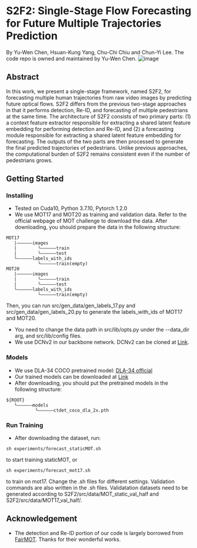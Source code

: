 # S2F2: Single-Stage Flow Forecasting for Future Multiple Trajectories Prediction
By Yu-Wen Chen, Hsuan-Kung Yang, Chu-Chi Chiu and Chun-Yi Lee. The code repo is owned and maintained by Yu-Wen Chen.
![image](https://github.com/carrieeeeewithfivee/S2F2/blob/master/combine.gif)
## Abstract
In this work, we present a single-stage framework, named S2F2, for forecasting multiple human trajectories from raw video images by predicting future optical flows. S2F2 differs from the previous two-stage approaches in that it performs detection, Re-ID, and forecasting of multiple pedestrians at the same time.  The architecture of S2F2 consists of two primary parts: (1) a context feature extractor responsible for extracting a shared latent feature embedding for performing detection and Re-ID, and (2) a forecasting module responsible for extracting a shared latent feature embedding for forecasting. The outputs of the two parts are then processed to generate the final predicted trajectories of pedestrians. Unlike previous approaches, the computational burden of S2F2 remains consistent even if the number of pedestrians grows.
## Getting Started
### Installing
* Tested on Cuda10, Python 3.7.10, Pytorch 1.2.0
* We use MOT17 and MOT20 as training and validation data. Refer to the official webpage of MOT challenge to download the data. After downloading, you should prepare the data in the following structure:
```
MOT17
   |——————images
   |        └——————train
   |        └——————test
   └——————labels_with_ids
            └——————train(empty)
MOT20
   |——————images
   |        └——————train
   |        └——————test
   └——————labels_with_ids
            └——————train(empty)
```
Then, you can run src/gen_data/gen_labels_17.py and src/gen_data/gen_labels_20.py to generate the labels_with_ids of MOT17 and MOT20.
* You need to change the data path in src/lib/opts.py under the --data_dir arg, and src/lib/config files.
* We use DCNv2 in our backbone network. DCNv2 can be cloned at [Link](https://github.com/CharlesShang/DCNv2).

### Models
* We use DLA-34 COCO pretrained model: [DLA-34 official](https://drive.google.com/file/d/1pl_-ael8wERdUREEnaIfqOV_VF2bEVRT/view)
* Our trained models can be downloaded at [Link](https://drive.google.com/drive/folders/1b7CyxfRG6HPOFVlMt0LHPN2QUHrQH7Db?usp=sharing)
* After downloading, you should put the pretrained models in the following structure:
```
${ROOT}
   └——————models
           └——————ctdet_coco_dla_2x.pth
```

### Run Training

* After downloading the dataset, run:
```
sh experiments/forecast_staticMOT.sh 
```
to start training staticMOT, or
```
sh experiments/forecast_mot17.sh 
```
to train on mot17. Change the .sh files for different settings.
Validation commands are also written in the .sh files. Validatation datasets need to be generated according to S2F2/src/data/MOT_static_val_half and S2F2/src/data/MOT17_val_half/.

## Acknowledgement
* The detection and Re-ID portion of our code is largely borrowed from [FairMOT](https://github.com/ifzhang/FairMOT). Thanks for their wonderful works.
